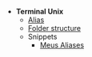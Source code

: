 - **Terminal Unix**
  - [Alias](docs/development/terminal/alias.md)
  - [Folder structure](docs/development/terminal/directory-tree.md)
  - Snippets
    - [Meus Aliases](docs/development/terminal/snippets/my-aliases.md)
